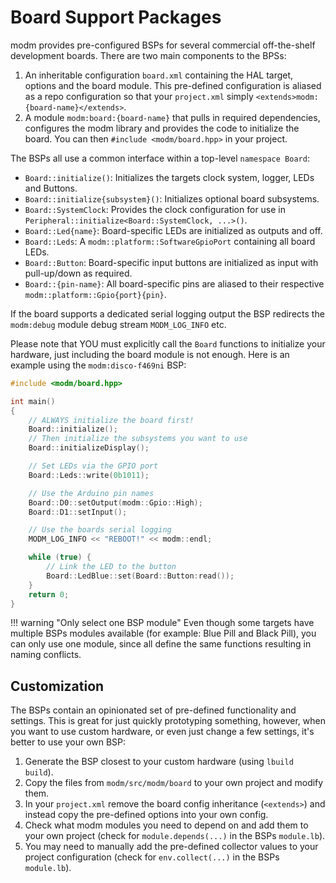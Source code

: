 # Board Support Packages

modm provides pre-configured BSPs for several commercial off-the-shelf
development boards. There are two main components to the BPSs:

1. An inheritable configuration `board.xml` containing the HAL target, options
   and the board module. This pre-defined configuration is aliased as a repo
   configuration so that your `project.xml` simply `<extends>modm:{board-name}</extends>`.
2. A module `modm:board:{board-name}` that pulls in required dependencies,
   configures the modm library and provides the code to initialize the board.
   You can then `#include <modm/board.hpp>` in your project.

The BSPs all use a common interface within a top-level `namespace Board`:

- `Board::initialize()`: Initializes the targets clock system, logger, LEDs and
  Buttons.
- `Board::initialize{subsystem}()`: Initializes optional board subsystems.
- `Board::SystemClock`: Provides the clock configuration for use in
  `Peripheral::initialize<Board::SystemClock, ...>()`.
- `Board::Led{name}`: Board-specific LEDs  are initialized as outputs and off.
- `Board::Leds`: A `modm::platform::SoftwareGpioPort` containing all board LEDs.
- `Board::Button`: Board-specific input buttons are initialized as input with
  pull-up/down as required.
- `Board::{pin-name}`: All board-specific pins are aliased to their respective
  `modm::platform::Gpio{port}{pin}`.

If the board supports a dedicated serial logging output the BSP redirects the
`modm:debug` module debug stream `MODM_LOG_INFO` etc.

Please note that YOU must explicitly call the `Board` functions to initialize
your hardware, just including the board module is not enough.
Here is an example using the `modm:disco-f469ni` BSP:

```cpp
#include <modm/board.hpp>

int main()
{
	// ALWAYS initialize the board first!
	Board::initialize();
	// Then initialize the subsystems you want to use
	Board::initializeDisplay();

	// Set LEDs via the GPIO port
	Board::Leds::write(0b1011);

	// Use the Arduino pin names
	Board::D0::setOutput(modm::Gpio::High);
	Board::D1::setInput();

	// Use the boards serial logging
	MODM_LOG_INFO << "REBOOT!" << modm::endl;

	while (true) {
		// Link the LED to the button
		Board::LedBlue::set(Board::Button:read());
	}
	return 0;
}
```

!!! warning "Only select one BSP module"
	Even though some targets have multiple BSPs modules available (for example:
	Blue Pill and Black Pill), you can only use one module, since all define the
	same functions resulting in naming conflicts.


## Customization

The BSPs contain an opinionated set of pre-defined functionality and settings.
This is great for just quickly prototyping something, however, when you want to
use custom hardware, or even just change a few settings, it's better to use your
own BSP:

1. Generate the BSP closest to your custom hardware (using `lbuild build`).
2. Copy the files from `modm/src/modm/board` to your own project and modify them.
3. In your `project.xml` remove the board config inheritance (`<extends>`) and
   instead copy the pre-defined options into your own config.
4. Check what modm modules you need to depend on and add them to your own project
   (check for `module.depends(...)` in the BSPs `module.lb`).
5. You may need to manually add the pre-defined collector values to your project
   configuration (check for `env.collect(...)` in the BSPs `module.lb`).
